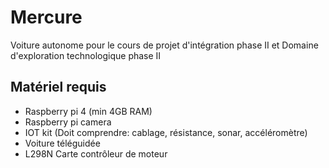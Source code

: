 # Mercure
Voiture autonome pour le cours de projet d'intégration phase II et Domaine d'exploration technologique phase II

## Matériel requis
- Raspberry pi 4 (min 4GB RAM)
- Raspberry pi camera
- IOT kit (Doit comprendre: cablage, résistance, sonar, accéléromètre)
- Voiture téléguidée
- L298N Carte contrôleur de moteur
